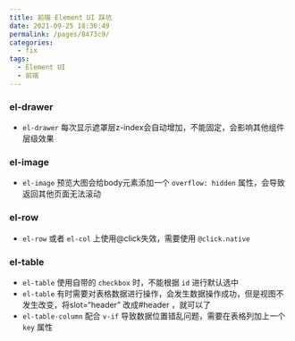 ```yaml
---
title: 前端 Element UI 踩坑
date: 2021-09-25 18:36:49
permalink: /pages/8473c9/
categories:
  - fix
tags:
  - Element UI
  - 前端
---
```


### el-drawer
- `el-drawer` 每次显示遮罩层z-index会自动增加，不能固定，会影响其他组件层级效果
### el-image
- `el-image` 预览大图会给body元素添加一个 `overflow: hidden` 属性，会导致返回其他页面无法滚动
### el-row
- `el-row` 或者 `el-col` 上使用@click失效，需要使用 `@click.native`
### el-table
- `el-table` 使用自带的 `checkbox` 时，不能根据 `id` 进行默认选中
- `el-table` 有时需要对表格数据进行操作，会发生数据操作成功，但是视图不发生改变，将slot=“header” 改成#header ，就可以了
- `el-table-column` 配合 `v-if` 导致数据位置错乱问题，需要在表格列加上一个 `key` 属性